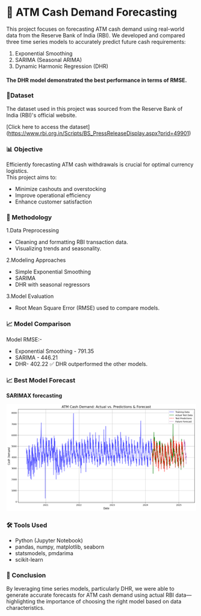 # **🏧 ATM Cash Demand Forecasting**

This project focuses on forecasting ATM cash demand using real-world data from the Reserve Bank of India (RBI). We developed and compared three time series models to accurately predict future cash requirements:
1. Exponential Smoothing
2. SARIMA (Seasonal ARIMA)
3. Dynamic Harmonic Regression (DHR)
#### The DHR model demonstrated the best performance in terms of RMSE.

### 📄Dataset
The dataset used in this project was sourced from the Reserve Bank of India (RBI)'s official website.

[Click here to access the dataset] (https://www.rbi.org.in/Scripts/BS_PressReleaseDisplay.aspx?prid=49901)


### 📊 Objective
Efficiently forecasting ATM cash withdrawals is crucial for optimal currency logistics.  
This project aims to:  
- Minimize cashouts and overstocking  
- Improve operational efficiency  
- Enhance customer satisfaction  

### 🧠 Methodology
1.Data Preprocessing
- Cleaning and formatting RBI transaction data.
- Visualizing trends and seasonality.

2.Modeling Approaches
- Simple Exponential Smoothing
- SARIMA
- DHR with seasonal regressors

3.Model Evaluation
- Root Mean Square Error (RMSE) used to compare models.

### 📈 Model Comparison
Model	RMSE:-
- Exponential Smoothing - 791.35
- SARIMA	- 446.21
- DHR- 402.22
✅ DHR outperformed the other models.

### 📈 Best Model Forecast

**SARIMAX forecasting**

![SARIMAX Forecast Plot](DHR_Forecast.png)

### 🛠 Tools Used
- Python (Jupyter Notebook)
- pandas, numpy, matplotlib, seaborn
- statsmodels, pmdarima
- scikit-learn

### 📌 Conclusion
By leveraging time series models, particularly DHR, we were able to generate accurate forecasts for ATM cash demand using actual RBI data—highlighting the importance of choosing the right model based on data characteristics.
